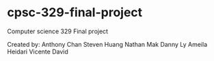 # cpsc-329-final-project
Computer science 329 Final project 

Created by:
Anthony Chan
Steven Huang
Nathan Mak
Danny Ly
Ameila Heidari
Vicente David

